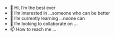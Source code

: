 - 👋 Hi, I’m the best ever
- 👀 I’m interested in ...someone who can be better 
- 🌱 I’m currently learning ...noone can
- 💞️ I’m looking to collaborate on ...
- 📫 How to reach me ...

<!---
Terracemenace1234/Terracemenace1234 is a ✨ special ✨ repository because its `README.md` (this file) appears on your GitHub profile.
You can click the Preview link to take a look at your changes.
--->
